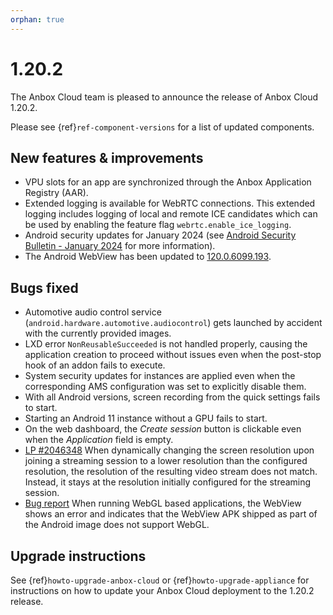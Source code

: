 ```yaml
---
orphan: true
---
```

# 1.20.2

The Anbox Cloud team is pleased to announce the release of Anbox Cloud 1.20.2.

Please see {ref}`ref-component-versions` for a list of updated components.

## New features & improvements
* VPU slots for an app are synchronized through the Anbox Application Registry (AAR).<!--AC-2143-->
* Extended logging is available for WebRTC connections. This extended logging includes logging of local and remote ICE candidates which can be used by enabling the feature flag `webrtc.enable_ice_logging`.<!--AC-2184-->
* Android security updates for January 2024 (see [Android Security Bulletin - January 2024](https://source.android.com/docs/security/bulletin/2024-01-01) for more information).<!--AC-2203-->
* The Android WebView has been updated to [120.0.6099.193](https://chromereleases.googleblog.com/2024/01/chrome-for-android-update.html).

## Bugs fixed
* Automotive audio control service (`android.hardware.automotive.audiocontrol`) gets launched by accident with the currently provided images.<!--AC-2199-->
* LXD error `NonReusableSucceeded` is not handled properly, causing the application creation to proceed without issues even when the post-stop hook of an addon fails to execute. <!--AC-2212-->
* System security updates for instances are applied even when the corresponding AMS configuration was set to explicitly disable them. <!--AC-2122-->
* With all Android versions, screen recording from the quick settings fails to start.<!--AC-2180-->
* Starting an Android 11 instance without a GPU fails to start. <!--AC-2181-->
* On the web dashboard, the *Create session* button is clickable even when the *Application* field is empty.<!--AC-2179-->
* [LP #2046348](https://bugs.launchpad.net/anbox-cloud/+bug/2046348) When dynamically changing the screen resolution upon joining a streaming session to a lower resolution than the configured resolution, the resolution of the resulting video stream does not match. Instead, it stays at the resolution initially configured for the streaming session.<!--AC-2188-->
* [Bug report](https://discourse.ubuntu.com/t/enable-webgl-in-anbox-cloud/41170/4) When running WebGL based applications, the WebView shows an error and indicates that the WebView APK shipped as part of the Android image does not support WebGL.<!--AC-2214-->

## Upgrade instructions
See {ref}`howto-upgrade-anbox-cloud` or {ref}`howto-upgrade-appliance` for instructions on how to update your Anbox Cloud deployment to the 1.20.2 release.
